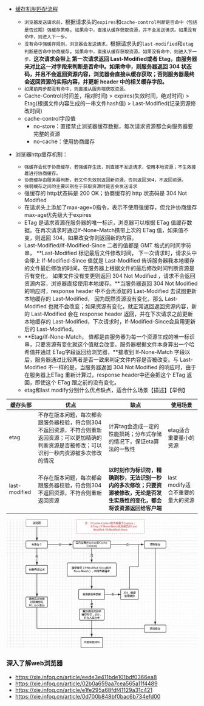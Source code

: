 - [缓存机制匹配流程](https://github.com/xiangxingchen/blog/issues/9)
  - `浏览器发送请求前，`根据请求头的`expires`和`cache-control判断是否命中（包括是否过期）强缓存策略`，`如果命中，直接从缓存获取资源，并不会发送请求。如果没有命中，则进入下一步。`
  - `没有命中强缓存规则，浏览器会发送请求，`根据请求头的`last-modified`和`etag判断是否命中协商缓存`，`如果命中，直接从缓存获取资源。如果没有命中，则进入下一步。`**这次请求会带上 第一次请求返回 Last-Modified或者 Etag，由服务器来对比这一对字段来判断是否命中。如果命中，则服务器返回 304 状态码，并且不会返回资源内容，浏览器会直接从缓存获取；否则服务器最终会返回资源的实际内容，并更新 header 中的相关缓存字段。**
  - `如果前两步都没有命中，则直接从服务端获取资源。`
  -  Cache-Control(时间差，相对时间)  > expires(失效时间，绝对时间) > Etag(根据文件内容生成的一串文件hash值) > Last-Modified(记录资源修改时间)
  - cache-control字段值
    - no-store：直接禁止浏览器缓存数据，每次请求资源都会向服务器要完整的资源
    - no-cache：使用协商缓存


- 浏览器http缓存机制：
  - `强缓存会优于协商缓存，若强缓存生效，则直接不发送请求，使用本地资源；不生效接着进行协商缓存。`
  - `协商缓存由服务器判断，若文件失效则返回新资源，否则返回304，不返回资源。`
  - `强弱缓存之间的主要区别在于获取资源时是否会发送请求`
  - 强缓存的 http状态码是 200 OK；协商缓存的 http 状态码是 304 Not Modified
  - 在请求头上添加了max-age=0指令，表示不使用强缓存，但允许协商缓存  max-age优先级大于expires
  - ETag 是请求资源在服务器的唯一标识，浏览器可以根据 ETag 值缓存数据。在再次请求时通过If-None-Match携带上次的 ETag 值，如果值不变，则返回 304，如果改变你则返回新的内容。
  - Last-Modified/If-Modified-Since 二者的值都是 GMT 格式的时间字符串， **Last-Modified 标记最后文件修改时间， 下一次请求时，请求头中会带上 If-Modified-Since 值就是 Last-Modified 告诉服务器我本地缓存的文件最后修改的时间，在服务器上根据文件的最后修改时间判断资源是否有变化， 如果文件没有变更则返回 304 Not Modified ，请求不会返回资源内容，浏览器直接使用本地缓存。**当服务器返回 304 Not Modified 的响应时，response header 中不会再添加的 Last-Modified 去试图更新本地缓存的 Last-Modified， 因为既然资源没有变化，那么 Last-Modified 也就不会改变；如果资源有变化，就正常返回返回资源内容，新的 Last-Modified 会在 response header 返回，并在下次请求之前更新本地缓存的 Last-Modified，下次请求时，If-Modified-Since会启用更新后的 Last-Modified。
  - **Etag/If-None-Match， 值都是由服务器为每一个资源生成的唯一标识串，只要资源有变化就这个值就会改变。服务器根据文件本身算出一个哈希值并通过 ETag字段返回给浏览器，**接收到 If-None-Match 字段以后，服务器通过比较两者是否一致来判定文件内容是否被改变。与 Last-Modified 不一样的是，当服务器返回 304 Not Modified 的响应时，由于在服务器上ETag 重新计算过，response header中还会把这个 ETag 返回，即使这个 ETag 跟之前的没有变化。
  - etag和last modify分别什么优点缺点，适合什么场景【描述】【举例】


缓存头部 | 优点  | 缺点 | 使用场景
---|--- | --- | ---
etag | 不存在版本问题，每次都会跟服务器校验，符合则304不返回资源，不符合则重新返回资源；可以更加精确的判断资源是否被修改；可以识别一秒内资源被多次修改的情况 |  计算tag会造成一定的性能损耗；分布式存储的情况下，保证eta算法的一致性 | etag适合重要量小的资源
last-modified | 不存在版本问题，每次都会跟服务器校验，符合则304不返回资源，不符合则重新返回资源 | **以时刻作为标识符，精确到秒，无法识别一秒内的多次修改；只要资源被修改，无论是否发生实质性的变化，都会将该资源返回给客户端** | last modify适合不重要的量大的资源

![浏览器缓存](assets/浏览器缓存?imageslim)

### 深入了解web浏览器
- https://xie.infoq.cn/article/eede3e411bde101bdf0366ea8
- https://xie.infoq.cn/article/02b0a659aa7cea565a11f4489
- https://xie.infoq.cn/article/e1fe295a68fdf41129a31c421
- https://xie.infoq.cn/article/0d700b848bf0bac6b734efd00